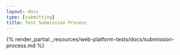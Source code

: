 ```yaml
---
layout: docs
type: [submitting]
title: Test Submission Process
---
```


{% render_partial _resources/web-platform-tests/docs/submission-process.md %}

